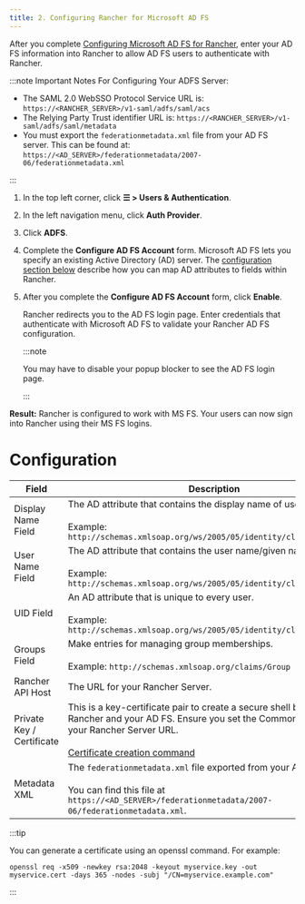 ```yaml
---
title: 2. Configuring Rancher for Microsoft AD FS
---
```


After you complete [Configuring Microsoft AD FS for Rancher](configure-ms-adfs-for-rancher.md), enter your AD FS information into Rancher to allow AD FS users to authenticate with Rancher.

:::note Important Notes For Configuring Your ADFS Server:

- The SAML 2.0 WebSSO Protocol Service URL is: `https://<RANCHER_SERVER>/v1-saml/adfs/saml/acs`
- The Relying Party Trust identifier URL is: `https://<RANCHER_SERVER>/v1-saml/adfs/saml/metadata`
- You must export the `federationmetadata.xml` file from your AD FS server. This can be found at: `https://<AD_SERVER>/federationmetadata/2007-06/federationmetadata.xml`

:::

1.	In the top left corner, click **☰ > Users & Authentication**.
1. In the left navigation menu, click **Auth Provider**.
1. Click **ADFS**.
1.	Complete the **Configure AD FS Account** form. Microsoft AD FS lets you specify an existing Active Directory (AD) server. The [configuration section below](#configuration) describe how you can map AD attributes to fields within Rancher.
1. After you complete the **Configure AD FS Account** form, click **Enable**.

    Rancher redirects you to the AD FS login page. Enter credentials that authenticate with Microsoft AD FS to validate your Rancher AD FS configuration.

    :::note

    You may have to disable your popup blocker to see the AD FS login page.

    :::

**Result:** Rancher is configured to work with MS FS. Your users can now sign into Rancher using their MS FS logins.

# Configuration

| Field | Description                |
|---------------------------|-----------------|
| Display Name Field        | The AD attribute that contains the display name of users. <br/><br/>Example: `http://schemas.xmlsoap.org/ws/2005/05/identity/claims/name`                                                                      |
| User Name Field           | The AD attribute that contains the user name/given name. <br/><br/>Example: `http://schemas.xmlsoap.org/ws/2005/05/identity/claims/givenname`                                                                  |
| UID Field                 | An AD attribute that is unique to every user. <br/><br/>Example: `http://schemas.xmlsoap.org/ws/2005/05/identity/claims/upn`                                                                                   |
| Groups Field              | Make entries for managing group memberships. <br/><br/>Example: `http://schemas.xmlsoap.org/claims/Group`                                                                                                      |
| Rancher API Host          | The URL for your Rancher Server.                                                                                                                                                                               |
| Private Key / Certificate | This is a key-certificate pair to create a secure shell between Rancher and your AD FS. Ensure you set the Common Name (CN) to your Rancher Server URL.<br/><br/>[Certificate creation command](#cert-command) |
| Metadata XML              | The `federationmetadata.xml` file exported from your AD FS server. <br/><br/>You can find this file at `https://<AD_SERVER>/federationmetadata/2007-06/federationmetadata.xml`.                                |


<a id="cert-command"></a>

:::tip

You can generate a certificate using an openssl command. For example:

```
openssl req -x509 -newkey rsa:2048 -keyout myservice.key -out myservice.cert -days 365 -nodes -subj "/CN=myservice.example.com"
```

:::